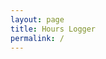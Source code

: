 ```yaml
---
layout: page
title: Hours Logger
permalink: /
---
```


<!--Add buttons to initiate auth sequence and sign out-->
<button id="authorize_button" style="display: none;">Authorize</button>
<button id="signout_button" style="display: none;">Sign Out</button>

<div id="content" style="white-space: pre-wrap;"></div>

<script type="text/javascript" src="https://code.jquery.com/jquery-1.12.0.min.js"></script>

<script src='exec.js'></script>

<script id="apiscript" async defer src="https://apis.google.com/js/api.js"
  onload="this.onload=function(){};handleClientLoad()"
  onreadystatechange="if (this.readyState === 'complete') this.onload()">
</script>


